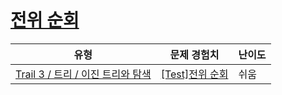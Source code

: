 # [전위 순회](https://www.codetree.ai/trails/complete/curated-cards/test-preorder-traversal)

|유형|문제 경험치|난이도|
|---|---|---|
|[Trail 3 / 트리 / 이진 트리와 탐색](https://www.codetree.ai/trail-info/novice-high/)|[[Test]전위 순회](https://www.codetree.ai/trails/complete/curated-cards/test-preorder-traversal/)|쉬움|

